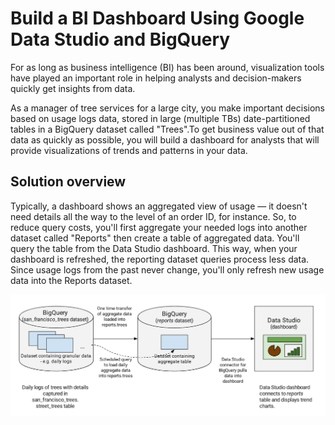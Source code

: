# Build a BI Dashboard Using Google Data Studio and BigQuery

For as long as business intelligence (BI) has been around, visualization tools have played an important role in helping analysts and decision-makers quickly get insights from data. 

As a manager of tree services for a large city, you make important decisions based on usage logs data, stored in large (multiple TBs) date-partitioned tables in a BigQuery dataset called "Trees".To get business value out of that data as quickly as possible, you will build a dashboard for analysts that will provide visualizations of trends and patterns in your data.


## Solution overview

Typically, a dashboard shows an aggregated view of usage — it doesn't need details all the way to the level of an order ID, for instance. So, to reduce query costs, you'll first aggregate your needed logs into another dataset called "Reports" then create a table of aggregated data. You'll query the table from the Data Studio dashboard. This way, when your dashboard is refreshed, the reporting dataset queries process less data. Since usage logs from the past never change, you'll only refresh new usage data into the Reports dataset.

![Image of BI](https://github.com/IamVigneshC/GCP-BI-Dashboard-Using-Google-Data-Studio-and-BigQuery/blob/master/Resources/BI.jpg)

